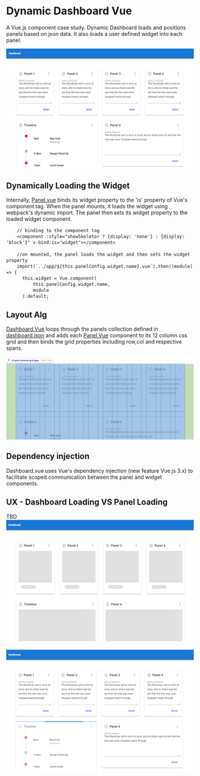 # Dynamic Dashboard Vue

A Vue.js component case study.  Dynamic Dashboard loads and positions panels based on json data. It also loads a user defined widget into each panel.

![alt text](./src/assets/loaded.png)


## Dynamically Loading the Widget
Internally, [Panel.vue](./src/components/lib/Panel.vue)
 binds its widget property to the 'is' property of Vue's component tag. 
When the panel mounts, it loads the widget using webpack's dynamic import. The panel then sets its widget property to the loaded widget component.
```        
    // binding to the component tag
    <component :style="showSkeletor ? {display: 'none'} : {display: 'block'}" v-bind:is="widget"></component>

    //on mounted, the panel loads the widget and then sets the widget property
    import(`../app/${this.panelConfig.widget.name}.vue`).then((module) => {
      this.widget = Vue.component(
          this.panelConfig.widget.name,
          module
      ).default;

```


## Layout Alg
[Dashboard.Vue](./src/components/lib/Dashboard.vue) loops through the panels collection defined in [dashboard.json](./src/assets/mock-data/dashboard.json)
 and adds each [Panel.Vue](./src/components/lib/Panel.vue) component to its 12 column css grid and then binds the grid properties including row,col and respective spans. 

![alt text](./src/assets/grid.png)


## Dependency injection
Dashboard.vue uses Vue's dependency injection (new feature Vue.js 3.x) to facilitate scoped communication between the panel and widget components. 

## UX - Dashboard Loading VS Panel Loading  
TBD
![alt text](./src/assets/loading-skeletons.png)

![alt text](./src/assets/user-panel-refresh.png)
